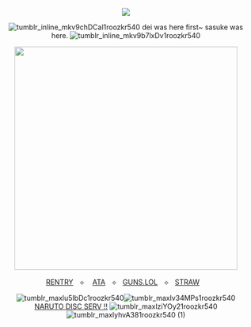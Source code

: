 <div align="center">


![](https://komarev.com/ghpvc/?username=OBITO-UCHlHA&color=745075&label=🍥&style=plastic)

![tumblr_inline_mkv9chDCal1roozkr540](https://github.com/user-attachments/assets/27c03a9d-442d-4e60-bc9d-05507d238da8)
 dei was here first~ sasuke was here. ![tumblr_inline_mkv9b7lxDv1roozkr540](https://github.com/user-attachments/assets/0f41b625-541d-427f-8dd5-2035d4c6a041)

<p align="center"> <img width="450" src="https://github.com/user-attachments/assets/3ec096f5-7cbf-4530-9d41-d96489842e85"/>



[RENTRY](https://rentry.co/obitouchiha)ㅤ⟡
ㅤ[ATA](https://obito.atabook.org/)ㅤ⟡ㅤ[GUNS.LOL](https://guns.lol/derealization)ㅤ⟡ㅤ[STRAW](https://obiito.straw.page/)ㅤ

![tumblr_maxlu5IbDc1roozkr540](https://github.com/user-attachments/assets/366869f4-32f4-434b-8c0e-c191e20cc441)![tumblr_maxlv34MPs1roozkr540](https://github.com/user-attachments/assets/af9f9614-be77-427a-b13b-e5f59662667e)
[NARUTO DISC SERV !!](https://discord.gg/Py4p4RvDqH) ![tumblr_maxlziYOy21roozkr540](https://github.com/user-attachments/assets/522f7249-d5e7-440b-bea6-56e26f0d7a93)![tumblr_maxlyhvA381roozkr540 (1)](https://github.com/user-attachments/assets/d246e3bc-a4ca-447e-a16f-d491cf598d1e)



